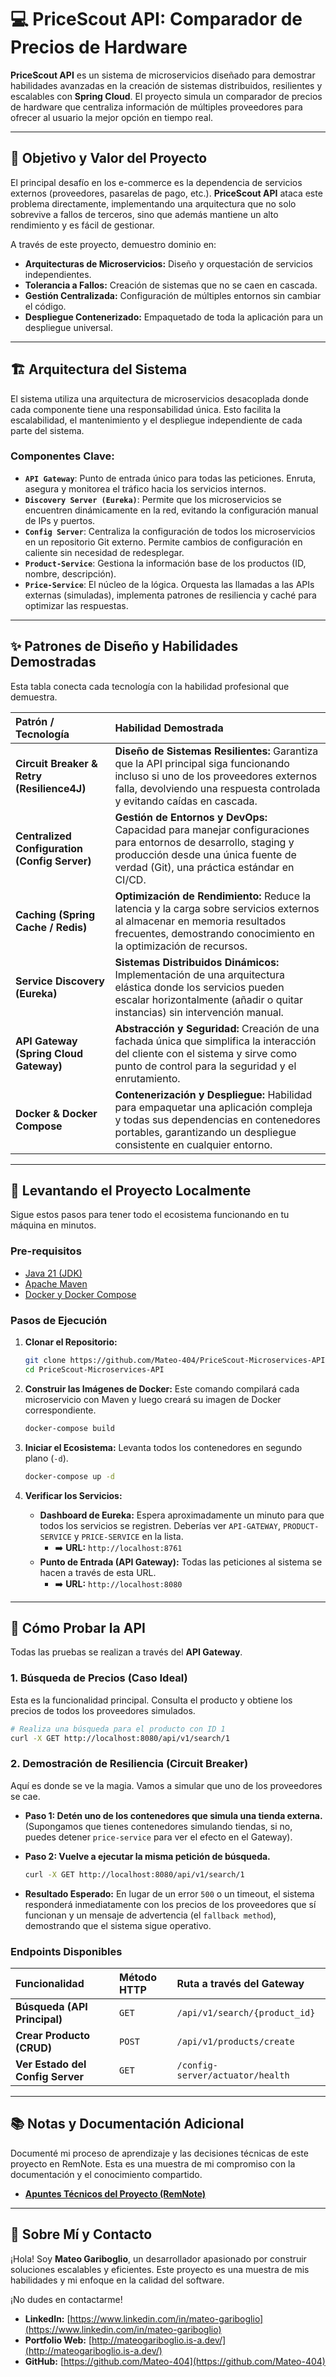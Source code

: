 # 💻 PriceScout API: Comparador de Precios de Hardware

[](https://www.java.com)
[](https://spring.io/projects/spring-boot)
[](https://www.docker.com/)
[](https://opensource.org/licenses/MIT)

**PriceScout API** es un sistema de microservicios diseñado para demostrar habilidades avanzadas en la creación de sistemas distribuidos, resilientes y escalables con **Spring Cloud**. El proyecto simula un comparador de precios de hardware que centraliza información de múltiples proveedores para ofrecer al usuario la mejor opción en tiempo real.

-----

## 🎯 Objetivo y Valor del Proyecto

El principal desafío en los e-commerce es la dependencia de servicios externos (proveedores, pasarelas de pago, etc.). **PriceScout API** ataca este problema directamente, implementando una arquitectura que no solo sobrevive a fallos de terceros, sino que además mantiene un alto rendimiento y es fácil de gestionar.

A través de este proyecto, demuestro dominio en:

  * **Arquitecturas de Microservicios:** Diseño y orquestación de servicios independientes.
  * **Tolerancia a Fallos:** Creación de sistemas que no se caen en cascada.
  * **Gestión Centralizada:** Configuración de múltiples entornos sin cambiar el código.
  * **Despliegue Contenerizado:** Empaquetado de toda la aplicación para un despliegue universal.

-----

## 🏗️ Arquitectura del Sistema

El sistema utiliza una arquitectura de microservicios desacoplada donde cada componente tiene una responsabilidad única. Esto facilita la escalabilidad, el mantenimiento y el despliegue independiente de cada parte del sistema.


### Componentes Clave:

  * **`API Gateway`**: Punto de entrada único para todas las peticiones. Enruta, asegura y monitorea el tráfico hacia los servicios internos.
  * **`Discovery Server (Eureka)`**: Permite que los microservicios se encuentren dinámicamente en la red, evitando la configuración manual de IPs y puertos.
  * **`Config Server`**: Centraliza la configuración de todos los microservicios en un repositorio Git externo. Permite cambios de configuración en caliente sin necesidad de redesplegar.
  * **`Product-Service`**: Gestiona la información base de los productos (ID, nombre, descripción).
  * **`Price-Service`**: El núcleo de la lógica. Orquesta las llamadas a las APIs externas (simuladas), implementa patrones de resiliencia y caché para optimizar las respuestas.

-----

## ✨ Patrones de Diseño y Habilidades Demostradas

Esta tabla conecta cada tecnología con la habilidad profesional que demuestra.

| Patrón / Tecnología | Habilidad Demostrada |
| :--- | :--- |
| **Circuit Breaker & Retry (Resilience4J)** | **Diseño de Sistemas Resilientes:** Garantiza que la API principal siga funcionando incluso si uno de los proveedores externos falla, devolviendo una respuesta controlada y evitando caídas en cascada. |
| **Centralized Configuration (Config Server)** | **Gestión de Entornos y DevOps:** Capacidad para manejar configuraciones para entornos de desarrollo, staging y producción desde una única fuente de verdad (Git), una práctica estándar en CI/CD. |
| **Caching (Spring Cache / Redis)** | **Optimización de Rendimiento:** Reduce la latencia y la carga sobre servicios externos al almacenar en memoria resultados frecuentes, demostrando conocimiento en la optimización de recursos. |
| **Service Discovery (Eureka)** | **Sistemas Distribuidos Dinámicos:** Implementación de una arquitectura elástica donde los servicios pueden escalar horizontalmente (añadir o quitar instancias) sin intervención manual. |
| **API Gateway (Spring Cloud Gateway)** | **Abstracción y Seguridad:** Creación de una fachada única que simplifica la interacción del cliente con el sistema y sirve como punto de control para la seguridad y el enrutamiento. |
| **Docker & Docker Compose** | **Contenerización y Despliegue:** Habilidad para empaquetar una aplicación compleja y todas sus dependencias en contenedores portables, garantizando un despliegue consistente en cualquier entorno. |

-----

## 🚀 Levantando el Proyecto Localmente

Sigue estos pasos para tener todo el ecosistema funcionando en tu máquina en minutos.

### **Pre-requisitos**

  * [Java 21 (JDK)](https://www.oracle.com/java/technologies/downloads/)
  * [Apache Maven](https://maven.apache.org/download.cgi)
  * [Docker y Docker Compose](https://www.docker.com/products/docker-desktop/)

### **Pasos de Ejecución**

1.  **Clonar el Repositorio:**

    ```bash
    git clone https://github.com/Mateo-404/PriceScout-Microservices-API
    cd PriceScout-Microservices-API
    ```

2.  **Construir las Imágenes de Docker:**
    Este comando compilará cada microservicio con Maven y luego creará su imagen de Docker correspondiente.

    ```bash
    docker-compose build
    ```

3.  **Iniciar el Ecosistema:**
    Levanta todos los contenedores en segundo plano (`-d`).

    ```bash
    docker-compose up -d
    ```

4.  **Verificar los Servicios:**

      * **Dashboard de Eureka:** Espera aproximadamente un minuto para que todos los servicios se registren. Deberías ver `API-GATEWAY`, `PRODUCT-SERVICE` y `PRICE-SERVICE` en la lista.
          * ➡️ **URL:** `http://localhost:8761`
      * **Punto de Entrada (API Gateway):** Todas las peticiones al sistema se hacen a través de esta URL.
          * ➡️ **URL:** `http://localhost:8080`

-----

## 🧪 Cómo Probar la API

Todas las pruebas se realizan a través del **API Gateway**.

### 1\. Búsqueda de Precios (Caso Ideal)

Esta es la funcionalidad principal. Consulta el producto y obtiene los precios de todos los proveedores simulados.

```bash
# Realiza una búsqueda para el producto con ID 1
curl -X GET http://localhost:8080/api/v1/search/1
```

### 2\. Demostración de Resiliencia (Circuit Breaker)

Aquí es donde se ve la magia. Vamos a simular que uno de los proveedores se cae.

  * **Paso 1: Detén uno de los contenedores que simula una tienda externa.**
    (Supongamos que tienes contenedores simulando tiendas, si no, puedes detener `price-service` para ver el efecto en el Gateway).

  * **Paso 2: Vuelve a ejecutar la misma petición de búsqueda.**

    ```bash
    curl -X GET http://localhost:8080/api/v1/search/1
    ```

  * **Resultado Esperado:** En lugar de un error `500` o un timeout, el sistema responderá inmediatamente con los precios de los proveedores que sí funcionan y un mensaje de advertencia (el `fallback method`), demostrando que el sistema sigue operativo.

### Endpoints Disponibles

| Funcionalidad | Método HTTP | Ruta a través del Gateway |
| :--- | :--- | :--- |
| **Búsqueda (API Principal)** | `GET` | `/api/v1/search/{product_id}` |
| **Crear Producto (CRUD)** | `POST` | `/api/v1/products/create` |
| **Ver Estado del Config Server**| `GET` | `/config-server/actuator/health` |

-----

## 📚 Notas y Documentación Adicional

Documenté mi proceso de aprendizaje y las decisiones técnicas de este proyecto en RemNote. Esta es una muestra de mi compromiso con la documentación y el conocimiento compartido.

  * **[Apuntes Técnicos del Proyecto (RemNote)](https://remnote.com/a/SpringBoot-Microservicios/68efc3dc45c39cfb331f629d)**

-----

## 👤 Sobre Mí y Contacto

¡Hola\! Soy **Mateo Gariboglio**, un desarrollador apasionado por construir soluciones escalables y eficientes. Este proyecto es una muestra de mis habilidades y mi enfoque en la calidad del software.

¡No dudes en contactarme\!

  * **LinkedIn:** [https://www.linkedin.com/in/mateo-gariboglio](https://www.linkedin.com/in/mateo-gariboglio)
  * **Portfolio Web:** [http://mateogariboglio.is-a.dev/](http://mateogariboglio.is-a.dev/)
  * **GitHub:** [https://github.com/Mateo-404](https://github.com/Mateo-404)
